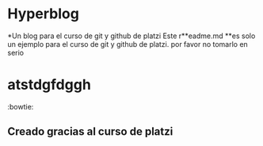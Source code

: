 # Hyperblog
*Un blog para el curso de git y github de platzi
Este r**eadme.md **es solo un ejemplo para el curso de git y github de platzi. por favor no tomarlo en serio 
# atstdgfdggh
:bowtie:

## Creado gracias al curso de platzi
